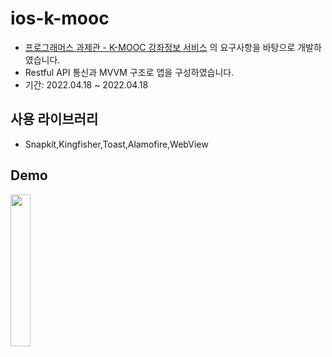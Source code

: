 # ios-k-mooc

- [프로그래머스 과제관 - K-MOOC 강좌정보 서비스](https://programmers.co.kr/skill_check_assignments/168) 의 요구사항을 바탕으로 개발하였습니다.
- Restful API 통신과 MVVM 구조로 앱을 구성하였습니다. 
- 기간: 2022.04.18 ~ 2022.04.18

## 사용 라이브러리 
- Snapkit,Kingfisher,Toast,Alamofire,WebView


## Demo 

<img src="https://user-images.githubusercontent.com/26668309/163747589-04302181-e6e1-4ccd-8090-9a334daf417d.gif" width= 25%>
